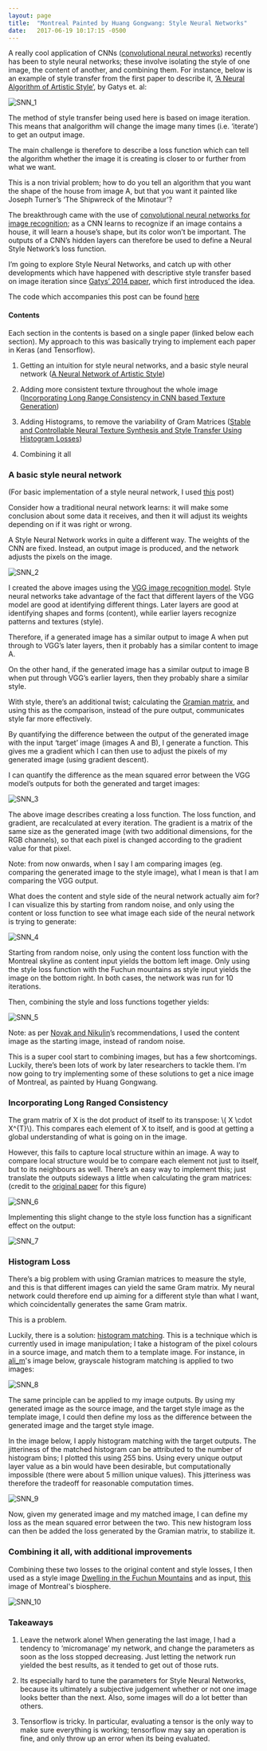 ```yaml
---
layout: page
title:  "Montreal Painted by Huang Gongwang: Style Neural Networks"
date:   2017-06-19 10:17:15 -0500
---
```


A really cool application of CNNs ([convolutional neural networks](https://www.wikiwand.com/en/Convolutional_neural_network))
recently has been to style neural networks; these involve isolating the style of one image, the content of another, and
combining them. For instance, below is an example of style transfer from the first paper to describe it,
[‘A Neural Algorithm of Artistic Style’](https://arxiv.org/abs/1508.06576), by Gatys et. al:

![SNN_1](../../../assets/img/2017-06-19/SNN_1.png "SNN_1")

The method of style transfer being used here is based on image iteration. This means that analgorithm will change the
image many times (i.e. ‘iterate’) to get an output image.

The main challenge is therefore to describe a loss function which can tell the algorithm whether the image it is creating
is closer to or further from what we want.

This is a non trivial problem; how to do you tell an algorithm that you want the shape of the house from image A,
but that you want it painted like Joseph Turner’s ‘The Shipwreck of the Minotaur’?

The breakthrough came with the use of [convolutional neural networks for image recognition](https://medium.com/@gabrieltseng/learning-about-data-science-building-an-image-classifier-3f8252952329);
as a CNN learns to recognize if an image contains a house, it will learn a house’s shape, but its color won’t be important.
The outputs of a CNN’s hidden layers can therefore be used to define a Neural Style Network’s loss function.

I’m going to explore Style Neural Networks, and catch up with other developments which have happened with descriptive
style transfer based on image iteration since [Gatys’ 2014 paper](https://arxiv.org/abs/1508.06576), which first
introduced the idea.

The code which accompanies this post can be found [here](https://github.com/GabrielTseng/LearningDataScience/tree/master/computer_vision/style_neural_network)

#### Contents

Each section in the contents is based on a single paper (linked below each section). My approach to this was basically
trying to implement each paper in Keras (and Tensorflow).

1. Getting an intuition for style neural networks, and a basic style neural network
([A Neural Network of Artistic Style]((https://arxiv.org/abs/1508.06576)))

2. Adding more consistent texture throughout the whole image
([Incorporating Long Range Consistency in CNN based Texture Generation](https://arxiv.org/pdf/1606.01286))

3. Adding Histograms, to remove the variability of Gram Matrices
([Stable and Controllable Neural Texture Synthesis and Style Transfer Using Histogram Losses](https://arxiv.org/abs/1701.08893))

4. Combining it all

### A basic style neural network

(For basic implementation of a style neural network, I used [this](http://blog.romanofoti.com/style_transfer/) post)

Consider how a traditional neural network learns: it will make some conclusion about some data it receives, and then it
will adjust its weights depending on if it was right or wrong.

A Style Neural Network works in quite a different way. The weights of the CNN are fixed. Instead, an output image is
produced, and the network adjusts the pixels on the image.

![SNN_2](../../../assets/img/2017-06-19/SNN_2.gif "SNN_2")

I created the above images using the [VGG image recognition model](http://www.robots.ox.ac.uk/~vgg/research/very_deep/).
Style neural networks take advantage of the fact that different layers of the VGG model are good at identifying different
things. Later layers are good at identifying shapes and forms (content), while earlier layers recognize patterns and
textures (style).

Therefore, if a generated image has a similar output to image A when put through to VGG’s later layers, then it probably
has a similar content to image A.

On the other hand, if the generated image has a similar output to image B when put through VGG’s earlier layers, then
they probably share a similar style.

With style, there’s an additional twist; calculating the [Gramian matrix](https://www.wikiwand.com/en/Gramian_matrix),
and using this as the comparison, instead of the pure output, communicates style far more effectively.

By quantifying the difference between the output of the generated image with the input ‘target’ image (images A and B),
I generate a function. This gives me a gradient which I can then use to adjust the pixels of my generated image
(using gradient descent).

I can quantify the difference as the mean squared error between the VGG model’s outputs for both the generated and target
images:

![SNN_3](../../../assets/img/2017-06-19/SNN_3.png "SNN_3")

The above image describes creating a loss function. The loss function, and gradient, are recalculated at every iteration.
The gradient is a matrix of the same size as the generated image (with two additional dimensions, for the RGB channels),
so that each pixel is changed according to the gradient value for that pixel.

Note: from now onwards, when I say I am comparing images (eg. comparing the generated image to the style image), what I
mean is that I am comparing the VGG output.

What does the content and style side of the neural network actually aim for? I can visualize this by starting from random
noise, and only using the content or loss function to see what image each side of the neural network is trying to generate:

![SNN_4](../../../assets/img/2017-06-19/SNN_4.png "SNN_4")

Starting from random noise, only using the content loss function with the Montreal skyline as content input yields the
bottom left image. Only using the style loss function with the Fuchun mountains as style input yields the image on the
bottom right. In both cases, the network was run for 10 iterations.

Then, combining the style and loss functions together yields:

![SNN_5](../../../assets/img/2017-06-19/SNN_5.png "SNN_5")

Note: as per [Novak and Nikulin](https://arxiv.org/abs/1605.04603)’s recommendations, I used the content image as the
starting image, instead of random noise.

This is a super cool start to combining images, but has a few shortcomings. Luckily, there’s been lots of work by later
researchers to tackle them. I’m now going to try implementing some of these solutions to get a nice image of Montreal,
as painted by Huang Gongwang.

### Incorporating Long Ranged Consistency

The gram matrix of X is the dot product of itself to its transpose: \\( X \cdot X^{T}\\). This compares each element of X
to itself, and is good at getting a global understanding of what is going on in the image.

However, this fails to capture local structure within an image. A way to compare local structure would be to compare
each element not just to itself, but to its neighbours as well. There’s an easy way to implement this; just translate
the outputs sideways a little when calculating the gram matrices: (credit to the
[original paper](https://www.google.ca/url?sa=t&rct=j&q=&esrc=s&source=web&cd=1&cad=rja&uact=8&ved=0ahUKEwij86eLxpXVAhWm8YMKHSA8DZwQFggoMAA&url=https%3A%2F%2Farxiv.org%2Fabs%2F1606.01286&usg=AFQjCNFH59W8FtSjSzexpbi2yaciMFrhmA)
for this figure)

![SNN_6](../../../assets/img/2017-06-19/SNN_6.png "SNN_6")

Implementing this slight change to the style loss function has a significant effect on the output:

![SNN_7](../../../assets/img/2017-06-19/SNN_7.png "SNN_7")

### Histogram Loss

There’s a big problem with using Gramian matrices to measure the style, and this is that different images can yield the
same Gram matrix. My neural network could therefore end up aiming for a different style than what I want, which
coincidentally generates the same Gram matrix.

This is a problem.

Luckily, there is a solution: [histogram matching](https://www.wikiwand.com/en/Histogram_matching). This is a technique
which is currently used in image manipulation; I take a histogram of the pixel colours in a source image, and match them
to a template image. For instance, in [ali_m](https://stackoverflow.com/questions/32655686/histogram-matching-of-two-images-in-python-2-x)'s
image below, grayscale histogram matching is applied to two images:

![SNN_8](../../../assets/img/2017-06-19/SNN_8.jpg "SNN_8")

The same principle can be applied to my image outputs. By using my generated image as the source image, and the target
style image as the template image, I could then define my loss as the difference between the generated image and the
target style image.

In the image below, I apply histogram matching with the target outputs. The jitteriness of the
matched histogram can be attributed to the number of histogram bins; I plotted this using 255 bins. Using every unique
output layer value as a bin would have been desirable, but computationally impossible (there were about 5 million unique
values). This jitteriness was therefore the tradeoff for reasonable computation times.

![SNN_9](../../../assets/img/2017-06-19/SNN_9.png "SNN_9")

Now, given my generated image and my matched image, I can define my loss as the mean squared error between the two.
This new histogram loss can then be added the loss generated by the Gramian matrix, to stabilize it.

### Combining it all, with additional improvements

Combining these two losses to the original content and style losses, I then used as a style image
[Dwelling in the Fuchun Mountains](https://www.wikiwand.com/en/Dwelling_in_the_Fuchun_Mountains) and as input,
[this](https://s-media-cache-ak0.pinimg.com/originals/00/da/42/00da429ead71426599ef22a96106542d.jpg) image of Montreal's
biosphere.

![SNN_10](../../../assets/img/2017-06-19/SNN_10.png "SNN_10")

### Takeaways

1. Leave the network alone! When generating the last image, I had a tendency to ‘micromanage’ my network, and change the
parameters as soon as the loss stopped decreasing. Just letting the network run yielded the best results, as it tended
to get out of those ruts.

2. Its especially hard to tune the parameters for Style Neural Networks, because its ultimately a subjective judgement
whether or not one image looks better than the next. Also, some images will do a lot better than others.

3. Tensorflow is tricky. In particular, evaluating a tensor is the only way to make sure everything is working;
tensorflow may say an operation is fine, and only throw up an error when its being evaluated.